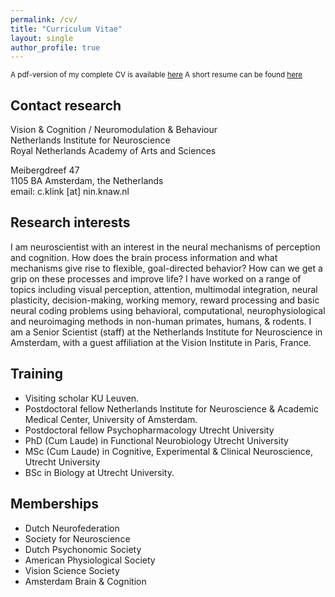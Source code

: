 ```yaml
---
permalink: /cv/
title: "Curriculum Vitae"
layout: single
author_profile: true
---
```


<small>
 A pdf-version of my complete CV is available <a href="/cv/Klink_CV.pdf">here</a>         
 A short resume can be found <a href="/cv/Klink_Resume.pdf">here</a>
</small>

## Contact research
Vision & Cognition / Neuromodulation & Behaviour     
Netherlands Institute for Neuroscience       
Royal Netherlands Academy of Arts and Sciences

Meibergdreef 47      
1105 BA Amsterdam, the Netherlands       
email: c.klink [at] nin.knaw.nl            

## Research interests    
I am neuroscientist with an interest in the neural mechanisms of perception and cognition. How does the brain process information and what mechanisms give rise to flexible, goal-directed behavior? How can we get a grip on these processes and improve life? I have worked on a range of topics including visual perception, attention, multimodal integration, neural plasticity, decision-making, working memory, reward processing and basic neural coding problems using behavioral, computational, neurophysiological and neuroimaging methods in non-human primates, humans, & rodents. I am a Senior Scientist (staff) at the Netherlands Institute for Neuroscience in Amsterdam, with a guest affiliation at the Vision Institute in Paris, France.

## Training
<ul>
 <li>Visiting scholar KU Leuven.</li>
 <li>Postdoctoral fellow Netherlands Institute for Neuroscience & Academic Medical Center, University of Amsterdam.</li>
 <li>Postdoctoral fellow Psychopharmacology Utrecht University</li>
 <li>PhD (Cum Laude) in Functional Neurobiology Utrecht University</li>
 <li>MSc (Cum Laude) in Cognitive, Experimental & Clinical Neuroscience, Utrecht University</li>
 <li>BSc in Biology at Utrecht University.</li>
</ul>

## Memberships
<ul>
 <li>Dutch Neurofederation</li>
 <li>Society for Neuroscience</li>
 <li>Dutch Psychonomic Society</li>
 <li>American Physiological Society</li>
 <li>Vision Science Society</li>
 <li>Amsterdam Brain & Cognition</li>
</ul>
 
